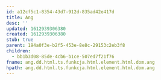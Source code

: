 ```yaml
---
id: a12cf5c1-8354-43d7-912d-835ad42e417d
title: Ang
desc: ''
updated: 1612939306380
created: 1612939306380
stub: true
parent: 194a0f3e-b2f5-453e-8e8c-29153c2eb3f8
children:
  - bb1b3d08-85de-4cb6-b1ce-507ed7f21f76
fname: ang.dd.html.ts.funkcja.html.element.html.dom.ang
hpath: ang.dd.html.ts.funkcja.html.element.html.dom.ang
---
```



